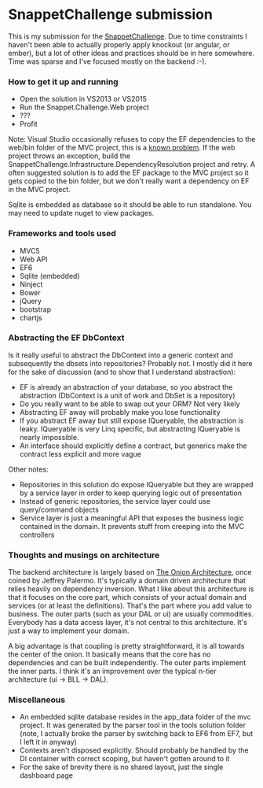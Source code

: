 # SnappetChallenge submission

This is my submission for the [SnappetChallenge](https://github.com/Teun/SnappetChallenge). Due to time constraints I haven't been able to actually properly apply knockout (or angular, or ember), but a lot of other ideas and practices should be in here somewhere. Time was sparse and I've focused mostly on the backend :-).

### How to get it up and running

* Open the solution in VS2013 or VS2015
* Run the Snappet.Challenge.Web project
* ???
* Profit

Note: Visual Studio occasionally refuses to copy the EF dependencies to the web/bin folder of the MVC project, this is a [known problem](http://stackoverflow.com/questions/14033193/entity-framework-provider-type-could-not-be-loaded). If the web project throws an exception, build the SnappetChallenge.Infrastructure.DependencyResolution project and retry. A often suggested solution is to add the EF package to the MVC project so it gets copied to the bin folder, but we don't really want a dependency on EF in the MVC project.

Sqlite is embedded as database so it should be able to run standalone. You may need to update nuget to view packages.

### Frameworks and tools used

* MVC5 
* Web API
* EF6
* Sqlite (embedded)
* Ninject
* Bower 
* jQuery
* bootstrap
* chartjs

### Abstracting the EF DbContext

Is it really useful to abstract the DbContext into a generic context and subsequently the dbsets into repositories? Probably not. I mostly did it here for the sake of discussion (and to show that I understand abstraction):

* EF is already an abstraction of your database, so you abstract the abstraction (DbContext is a unit of work and DbSet is a repository)
* Do you really want to be able to swap out your ORM? Not very likely
* Abstracting EF away will probably make you lose functionality
* If you abstract EF away but still expose IQueryable, the abstraction is leaky. IQueryable is very Linq specific, but abstracting IQueryable is nearly impossible.
* An interface should explicitly define a contract, but generics make the contract less explicit and more vague

Other notes:

* Repositories in this solution do expose IQueryable but they are wrapped by a service layer in order to keep querying logic out of presentation
* Instead of generic repositories, the service layer could use query/command objects 
* Service layer is just a meaningful API that exposes the business logic contained in the domain. It prevents stuff from creeping into the MVC controllers

### Thoughts and musings on architecture

The backend architecture is largely based on [The Onion Architecture](http://jeffreypalermo.com/blog/the-onion-architecture-part-1/), once coined by Jeffrey Palermo. It's typically a domain driven architecture that relies heavily on dependency inversion. What I like about this architecture is that it focuses on the core part, which consists of your actual domain and services (or at least the definitions). That's the part where you add value to business. The outer parts (such as your DAL or ui) are usually commodities. Everybody has a data access layer, it's not central to this architecture. It's just a way to implement your domain.

A big advantage is that coupling is pretty straightforward, it is all towards the center of the onion. It basically means that the core has no dependencies and can be built independently. The outer parts implement the inner parts. I think it's an improvement over the typical n-tier architecture (ui -> BLL -> DAL).

### Miscellaneous

* An embedded sqlite database resides in the app_data folder of the mvc project. It was generated by the parser tool in the tools solution folder (note, I actually broke the parser by switching back to EF6 from EF7, but I left it in anyway)
* Contexts aren't disposed explicitly. Should probably be handled by the DI container with correct scoping, but haven't gotten around to it
* For the sake of brevity there is no shared layout, just the single dashboard page
